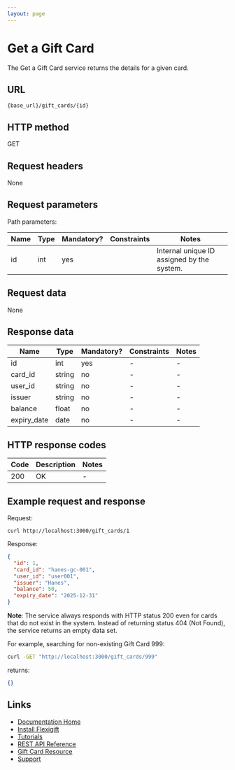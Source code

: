 ```yaml
---
layout: page
---
```


# Get a Gift Card

The Get a Gift Card service returns the details for a given card.

## URL

```shell
{base_url}/gift_cards/{id}
```

## HTTP method

GET

## Request headers

None

## Request parameters

Path parameters:

| Name          | Type          | Mandatory? | Constraints     | Notes |
| ------------- | ------------- | ---        | ---             | ---   |
| id            | int           | yes        |                 | Internal unique ID assigned by the system. |

## Request data

None

## Response data

| Name          | Type          | Mandatory? | Constraints     | Notes |
| ------------- | ------------- | ---        | ---             | ---   |
| id            | int           | yes        | -               | -     |
| card_id       | string        | no         | -               | -     |
| user_id       | string        | no         | -               | -     |
| issuer        | string        | no         | -               | -     |
| balance       | float          | no         | -               | -     |
| expiry_date   | date          | no         | -               | -     |

## HTTP response codes

| Code          | Description   | Notes |
| ------------- | ------------- | ---   |
| 200           | OK            | -     |

## Example request and response

Request:

```shell
curl http://localhost:3000/gift_cards/1
```

Response:

```json
{
  "id": 1,
  "card_id": "hanes-gc-001",
  "user_id": "user001",
  "issuer": "Hanes",
  "balance": 50,
  "expiry_date": "2025-12-31"
}
```

**Note**: The service always responds with HTTP status 200 even for cards that do not exist in the system. Instead of returning status 404 (Not Found), the service returns an empty data set.

For example, searching for non-existing Gift Card 999:

```bash
curl -GET "http://localhost:3000/gift_cards/999"
```

returns:

```json
{}
```

## Links

* [Documentation Home](../../index.md)
* [Install Flexigift](../../setup.md)
* [Tutorials](../../tutorials/index.md)
* [REST API Reference](../index.md)
* [Gift Card Resource](index.md)
* [Support](mailto:support@example.com)